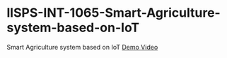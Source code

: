 # llSPS-INT-1065-Smart-Agriculture-system-based-on-IoT
Smart Agriculture system based on IoT
[Demo Video](https://drive.google.com/file/d/1GPeuVaL7L7EVRE3kPBWAwgmAplt89qRz/view?usp=drivesdk)
